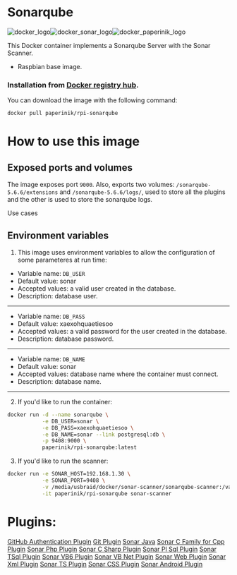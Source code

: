 # Sonarqube

![docker_logo](https://raw.githubusercontent.com/brunocantisano/rpi-sonarqube/master/files/docker.png)![docker_sonar_logo](https://raw.githubusercontent.com/brunocantisano/rpi-sonarqube/master/files/logo-sonarqube.png)![docker_paperinik_logo](https://raw.githubusercontent.com/brunocantisano/rpi-sonarqube/master/files/docker_paperinik_120x120.png)

This Docker container implements a Sonarqube Server with the Sonar Scanner.

 * Raspbian base image.
 
### Installation from [Docker registry hub](https://registry.hub.docker.com/u/paperinik/rpi-sonarqube/).

You can download the image with the following command:

```bash
docker pull paperinik/rpi-sonarqube
```

# How to use this image

Exposed ports and volumes
----

The image exposes port `9000`. Also, exports two volumes: `/sonarqube-5.6.6/extensions` and `/sonarqube-5.6.6/logs/`, used to store all the plugins and the other is used to store the sonarqube logs.

Use cases

Environment variables
----

1) This image uses environment variables to allow the configuration of some parameteres at run time:

* Variable name: `DB_USER`
* Default value: sonar
* Accepted values: a valid user created in the database.
* Description: database user.
----

* Variable name: `DB_PASS`
* Default value: xaexohquaetiesoo
* Accepted values: a valid password for the user created in the database.
* Description: database password.
----

* Variable name: `DB_NAME`
* Default value: sonar
* Accepted values: database name where the container must connect.
* Description: database name.
----

2) If you'd like to run the container:

```bash
docker run -d --name sonarqube \
           -e DB_USER=sonar \
           -e DB_PASS=xaexohquaetiesoo \
           -e DB_NAME=sonar --link postgresql:db \
           -p 9408:9000 \
           paperinik/rpi-sonarqube:latest
```

3) If you'd like to run the scanner:

```bash
docker run -e SONAR_HOST=192.168.1.30 \
           -e SONAR_PORT=9408 \
           -v /media/usbraid/docker/sonar-scanner/sonarqube-scanner:/var/scanner \
           -it paperinik/rpi-sonarqube sonar-scanner
```

# Plugins:
[GitHub Authentication Plugin](https://docs.sonarqube.org/display/PLUG/GitHub+Authentication+Plugin)
[Git Plugin](https://docs.sonarqube.org/display/PLUG/Git+Plugin)
[Sonar Java](https://docs.sonarqube.org/display/PLUG/SonarJava)
[Sonar C Family for Cpp Plugin](https://www.sonarsource.com/products/codeanalyzers/sonarcfamilyforcpp.html)
[Sonar Php Plugin](https://www.sonarsource.com/products/codeanalyzers/sonarphp.html)
[Sonar C Sharp Plugin](https://www.sonarsource.com/products/codeanalyzers/sonarcsharp.html)
[Sonar Pl Sql Plugin](https://www.sonarsource.com/products/codeanalyzers/sonarplsql.html)
[Sonar TSql Plugin](https://www.sonarsource.com/products/codeanalyzers/sonartsql.html)
[Sonar VB6 Plugin](https://www.sonarsource.com/products/codeanalyzers/sonarvb6.html)
[Sonar VB Net Plugin](https://www.sonarsource.com/products/codeanalyzers/sonarvbnet.html)
[Sonar Web Plugin](https://www.sonarsource.com/products/codeanalyzers/sonarweb.html)
[Sonar Xml Plugin](https://www.sonarsource.com/products/codeanalyzers/sonarxml.html)
[Sonar TS Plugin](https://www.sonarsource.com/products/codeanalyzers/sonarts.html)
[Sonar CSS Plugin](https://github.com/kalidasya/sonar-css-plugin)
[Sonar Android Plugin](https://github.com/ofields/sonar-android)